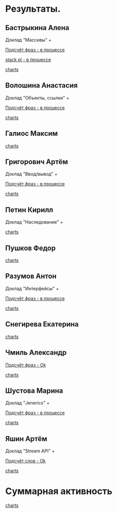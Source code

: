 # Результаты.

## Бастрыкина Алена

Доклад "Массивы" +

[Подсчёт фраз - в процессе](/2018.java/results/bastrykina/)

[stack pl - в процессе](/charts.16203/bastrykina/index.html#2)

[charts](/charts.16203/bastrykina/index.html)


## Волошина Анастасия

Доклад "Объекты, ссылки" +

[Подсчёт фраз - в процессе](/2018.java/results/voloshina/)

[charts](/charts.16203/voloshina/index.html)

## Галиос Максим

[charts](/charts.16203/galios/index.html)

## Григорович Артём

Доклад "Ввод/вывод" +

[Подсчёт фраз - в процессе](/2018.java/results/grigorovich/)

[charts](/charts.16203/grigorovich/index.html)

## Петин Кирилл

Доклад "Наследование" +

[charts](/charts.16203/petin/index.html)

## Пушков Федор

[charts](/charts.16203/pushkov/index.html)


## Разумов Антон

Доклад "Интерфейсы" +

[Подсчёт фраз - в процессе](/2018.java/results/razumov/)

[charts](/charts.16203/razumov/index.html)

## Снегирева Екатерина

[charts](/charts.16203/snegireva/index.html)

## Чмиль Александр

[Подсчёт фраз - Ok](/2018.java/results/chmil/)

[charts](/charts.16203/chmil/index.html)

## Шустова Марина

Доклад "Jenerics" +

[Подсчёт фраз - в процессе](/2018.java/results/shustova/)

[charts](/charts.16203/shustova/index.html)

## Яшин Артём

Доклад "Stream API" +

[Подсчёт слов - Ok](/2018.java/results/yashin/)

[charts](/charts.16203/yashin/index.html)

# Суммарная активность

[charts](/charts.16203/_all/index.html)
